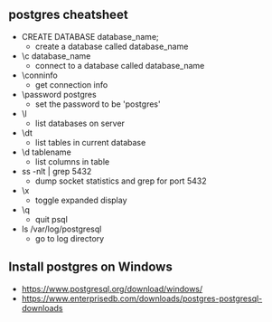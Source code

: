 ## postgres cheatsheet
- CREATE DATABASE database_name;
    - create a database called database_name
- \c database_name
    - connect to a database called database_name
- \conninfo
    - get connection info
- \password postgres
    - set the password to be 'postgres'
- \l
    - list databases on server
- \dt
    - list tables in current database
- \d tablename
    - list columns in table
- ss -nlt | grep 5432
	- dump socket statistics and grep for port 5432 
- \x
    - toggle expanded display
- \q
    - quit psql
- ls /var/log/postgresql
    - go to log directory

## Install postgres on Windows
- https://www.postgresql.org/download/windows/
- https://www.enterprisedb.com/downloads/postgres-postgresql-downloads
